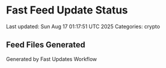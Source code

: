 # Fast Feed Update Status
Last updated: Sun Aug 17 01:17:51 UTC 2025
Categories: crypto

## Feed Files Generated

Generated by Fast Updates Workflow
